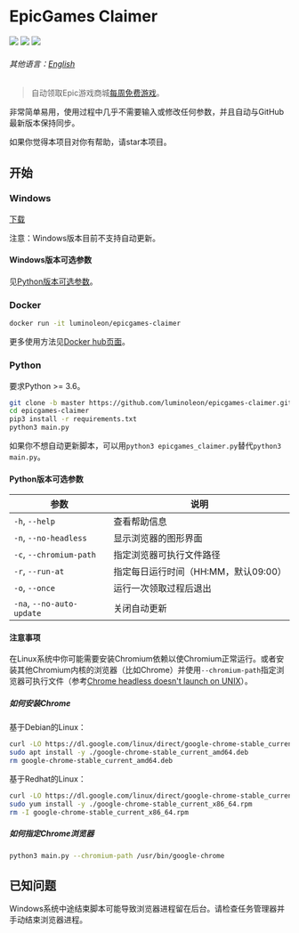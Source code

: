 # EpicGames Claimer

<!-- [START badges] -->

![](https://img.shields.io/badge/language-python-3572A5.svg) ![](https://img.shields.io/github/license/luminoleon/epicgames-claimer.svg) ![](https://img.shields.io/github/last-commit/luminoleon/epicgames-claimer.svg)

<!-- [END badges] -->

###### 其他语言：[English](../README.md)

> 自动领取Epic游戏商城[每周免费游戏](https://www.epicgames.com/store/free-games)。

非常简单易用，使用过程中几乎不需要输入或修改任何参数，并且自动与GitHub最新版本保持同步。

如果你觉得本项目对你有帮助，请star本项目。

## 开始

### Windows

[下载](https://github.com/luminoleon/epicgames-claimer/releases)

注意：Windows版本目前不支持自动更新。

#### Windows版本可选参数

见[Python版本可选参数](#Python版本可选参数)。

### Docker

``` bash
docker run -it luminoleon/epicgames-claimer
```

更多使用方法见[Docker hub页面](https://hub.docker.com/r/luminoleon/epicgames-claimer)。

### Python

要求Python >= 3.6。

``` bash
git clone -b master https://github.com/luminoleon/epicgames-claimer.git
cd epicgames-claimer
pip3 install -r requirements.txt
python3 main.py
```

如果你不想自动更新脚本，可以用`python3 epicgames_claimer.py`替代`python3 main.py`。

#### Python版本可选参数

| 参数                      | 说明                                 |
| ------------------------- | ----------------------------------- |
| `-h`, `--help`            | 查看帮助信息                         |
| `-n`, `--no-headless`     | 显示浏览器的图形界面                 |
| `-c`, `--chromium-path`   | 指定浏览器可执行文件路径             |
| `-r`, `--run-at`          | 指定每日运行时间（HH:MM，默认09:00） |
| `-o`, `--once`            | 运行一次领取过程后退出               |
| `-na`, `--no-auto-update` | 关闭自动更新                        |

#### 注意事项

在Linux系统中你可能需要安装Chromium依赖以使Chromium正常运行。或者安装其他Chromium内核的浏览器（比如Chrome）并使用`--chromium-path`指定浏览器可执行文件（参考[Chrome headless doesn't launch on UNIX](https://github.com/puppeteer/puppeteer/blob/main/docs/troubleshooting.md#chrome-headless-doesnt-launch-on-unix)）。

##### 如何安装Chrome

基于Debian的Linux：

``` bash
curl -LO https://dl.google.com/linux/direct/google-chrome-stable_current_amd64.deb
sudo apt install -y ./google-chrome-stable_current_amd64.deb
rm google-chrome-stable_current_amd64.deb
```

基于Redhat的Linux：

``` bash
curl -LO https://dl.google.com/linux/direct/google-chrome-stable_current_x86_64.rpm
sudo yum install -y ./google-chrome-stable_current_x86_64.rpm
rm -I google-chrome-stable_current_x86_64.rpm
```

##### 如何指定Chrome浏览器

``` bash
python3 main.py --chromium-path /usr/bin/google-chrome
```

<!--## 进阶用法

你可以将`epicgames_claimer.py`作为模块导入自己的Python脚本中。

### 最简单用法

``` Python
from epicgames_claimer import epicgames_claimer

claimer = epicgames_claimer()
claimer.login(email, password)
claimer.claim()
claimer.close_browser()
```

### 多账号

``` Python
from epicgames_claimer import epicgames_claimer

claimer_1 = epicgames_claimer(data_dir="user_1")
claimer_1.login(email_1, password_1)
claimer_1.claim()
claimer_1.close_browser()

claimer_2 = epicgames_claimer(data_dir="user_2")
claimer_2.login(email_2, password_2)
claimer_2.claim()
claimer_2.close_browser()

...
```-->

## 已知问题

Windows系统中途结束脚本可能导致浏览器进程留在后台。请检查任务管理器并手动结束浏览器进程。
